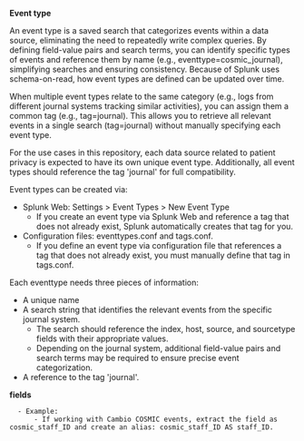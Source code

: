 



**Event type**

An event type is a saved search that categorizes events within a data source, eliminating the need to repeatedly write complex queries. By defining field-value pairs and search terms, you can identify specific types of events and reference them by name (e.g., eventtype=cosmic_journal), simplifying searches and ensuring consistency. Because of Splunk uses schema-on-read, how event types are defined can be updated over time.

When multiple event types relate to the same category (e.g., logs from different journal systems tracking similar activities), you can assign them a common tag (e.g., tag=journal). This allows you to retrieve all relevant events in a single search (tag=journal) without manually specifying each event type.

For the use cases in this repository, each data source related to patient privacy is expected to have its own unique event type. Additionally, all event types should reference the tag 'journal' for full compatibility.  

Event types can be created via:
- Splunk Web: Settings > Event Types > New Event Type
  - If you create an event type via Splunk Web and reference a tag that does not already exist, Splunk automatically creates that tag for you.
- Configuration files: eventtypes.conf and tags.conf.
  - If you define an event type via configuration file that references a tag that does not already exist, you must manually define that tag in tags.conf.
        
Each eventtype needs three pieces of information:
- A unique name
- A search string that identifies the relevant events from the specific journal system.
    - The search should reference the index, host, source, and sourcetype fields with their appropriate values.
    - Depending on the journal system, additional field-value pairs and search terms may be required to ensure precise event categorization.
- A reference to the tag 'journal'.

**fields**

      - Example:
          - If working with Cambio COSMIC events, extract the field as cosmic_staff_ID and create an alias: cosmic_staff_ID AS staff_ID.
